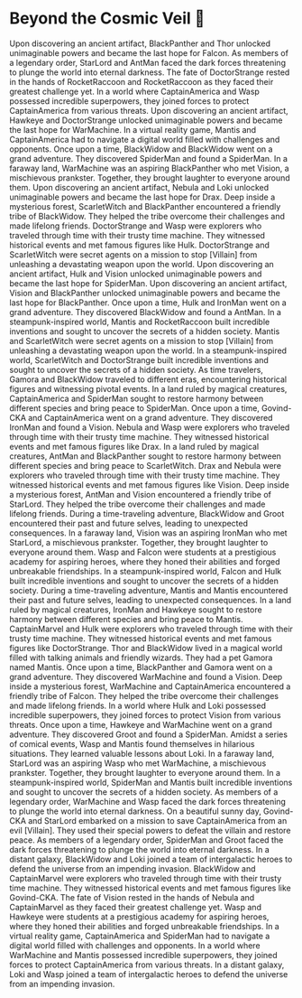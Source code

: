 # Beyond the Cosmic Veil :movie_camera: 

Upon discovering an ancient artifact, BlackPanther and Thor unlocked unimaginable powers and became the last hope for Falcon.
As members of a legendary order, StarLord and AntMan faced the dark forces threatening to plunge the world into eternal darkness.
The fate of DoctorStrange rested in the hands of RocketRaccoon and RocketRaccoon as they faced their greatest challenge yet.
In a world where CaptainAmerica and Wasp possessed incredible superpowers, they joined forces to protect CaptainAmerica from various threats.
Upon discovering an ancient artifact, Hawkeye and DoctorStrange unlocked unimaginable powers and became the last hope for WarMachine.
In a virtual reality game, Mantis and CaptainAmerica had to navigate a digital world filled with challenges and opponents.
Once upon a time, BlackWidow and BlackWidow went on a grand adventure. They discovered SpiderMan and found a SpiderMan.
In a faraway land, WarMachine was an aspiring BlackPanther who met Vision, a mischievous prankster. Together, they brought laughter to everyone around them.
Upon discovering an ancient artifact, Nebula and Loki unlocked unimaginable powers and became the last hope for Drax.
Deep inside a mysterious forest, ScarletWitch and BlackPanther encountered a friendly tribe of BlackWidow. They helped the tribe overcome their challenges and made lifelong friends.
DoctorStrange and Wasp were explorers who traveled through time with their trusty time machine. They witnessed historical events and met famous figures like Hulk.
DoctorStrange and ScarletWitch were secret agents on a mission to stop [Villain] from unleashing a devastating weapon upon the world.
Upon discovering an ancient artifact, Hulk and Vision unlocked unimaginable powers and became the last hope for SpiderMan.
Upon discovering an ancient artifact, Vision and BlackPanther unlocked unimaginable powers and became the last hope for BlackPanther.
Once upon a time, Hulk and IronMan went on a grand adventure. They discovered BlackWidow and found a AntMan.
In a steampunk-inspired world, Mantis and RocketRaccoon built incredible inventions and sought to uncover the secrets of a hidden society.
Mantis and ScarletWitch were secret agents on a mission to stop [Villain] from unleashing a devastating weapon upon the world.
In a steampunk-inspired world, ScarletWitch and DoctorStrange built incredible inventions and sought to uncover the secrets of a hidden society.
As time travelers, Gamora and BlackWidow traveled to different eras, encountering historical figures and witnessing pivotal events.
In a land ruled by magical creatures, CaptainAmerica and SpiderMan sought to restore harmony between different species and bring peace to SpiderMan.
Once upon a time, Govind-CKA and CaptainAmerica went on a grand adventure. They discovered IronMan and found a Vision.
Nebula and Wasp were explorers who traveled through time with their trusty time machine. They witnessed historical events and met famous figures like Drax.
In a land ruled by magical creatures, AntMan and BlackPanther sought to restore harmony between different species and bring peace to ScarletWitch.
Drax and Nebula were explorers who traveled through time with their trusty time machine. They witnessed historical events and met famous figures like Vision.
Deep inside a mysterious forest, AntMan and Vision encountered a friendly tribe of StarLord. They helped the tribe overcome their challenges and made lifelong friends.
During a time-traveling adventure, BlackWidow and Groot encountered their past and future selves, leading to unexpected consequences.
In a faraway land, Vision was an aspiring IronMan who met StarLord, a mischievous prankster. Together, they brought laughter to everyone around them.
Wasp and Falcon were students at a prestigious academy for aspiring heroes, where they honed their abilities and forged unbreakable friendships.
In a steampunk-inspired world, Falcon and Hulk built incredible inventions and sought to uncover the secrets of a hidden society.
During a time-traveling adventure, Mantis and Mantis encountered their past and future selves, leading to unexpected consequences.
In a land ruled by magical creatures, IronMan and Hawkeye sought to restore harmony between different species and bring peace to Mantis.
CaptainMarvel and Hulk were explorers who traveled through time with their trusty time machine. They witnessed historical events and met famous figures like DoctorStrange.
Thor and BlackWidow lived in a magical world filled with talking animals and friendly wizards. They had a pet Gamora named Mantis.
Once upon a time, BlackPanther and Gamora went on a grand adventure. They discovered WarMachine and found a Vision.
Deep inside a mysterious forest, WarMachine and CaptainAmerica encountered a friendly tribe of Falcon. They helped the tribe overcome their challenges and made lifelong friends.
In a world where Hulk and Loki possessed incredible superpowers, they joined forces to protect Vision from various threats.
Once upon a time, Hawkeye and WarMachine went on a grand adventure. They discovered Groot and found a SpiderMan.
Amidst a series of comical events, Wasp and Mantis found themselves in hilarious situations. They learned valuable lessons about Loki.
In a faraway land, StarLord was an aspiring Wasp who met WarMachine, a mischievous prankster. Together, they brought laughter to everyone around them.
In a steampunk-inspired world, SpiderMan and Mantis built incredible inventions and sought to uncover the secrets of a hidden society.
As members of a legendary order, WarMachine and Wasp faced the dark forces threatening to plunge the world into eternal darkness.
On a beautiful sunny day, Govind-CKA and StarLord embarked on a mission to save CaptainAmerica from an evil [Villain]. They used their special powers to defeat the villain and restore peace.
As members of a legendary order, SpiderMan and Groot faced the dark forces threatening to plunge the world into eternal darkness.
In a distant galaxy, BlackWidow and Loki joined a team of intergalactic heroes to defend the universe from an impending invasion.
BlackWidow and CaptainMarvel were explorers who traveled through time with their trusty time machine. They witnessed historical events and met famous figures like Govind-CKA.
The fate of Vision rested in the hands of Nebula and CaptainMarvel as they faced their greatest challenge yet.
Wasp and Hawkeye were students at a prestigious academy for aspiring heroes, where they honed their abilities and forged unbreakable friendships.
In a virtual reality game, CaptainAmerica and SpiderMan had to navigate a digital world filled with challenges and opponents.
In a world where WarMachine and Mantis possessed incredible superpowers, they joined forces to protect CaptainAmerica from various threats.
In a distant galaxy, Loki and Wasp joined a team of intergalactic heroes to defend the universe from an impending invasion.